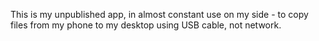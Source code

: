 
 This is my unpublished app, in almost constant use on my side - to copy files from my phone to my desktop using USB cable, not network.
